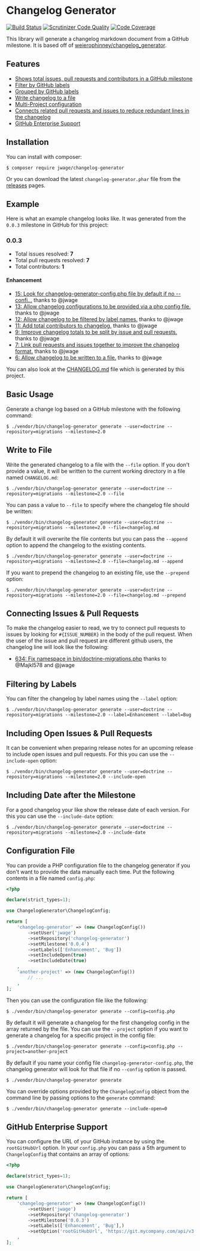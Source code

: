 # Changelog Generator

[![Build Status](https://travis-ci.org/jwage/changelog-generator.svg)](https://travis-ci.org/jwage/changelog-generator)
[![Scrutinizer Code Quality](https://scrutinizer-ci.com/g/jwage/changelog-generator/badges/quality-score.png?b=master)](https://scrutinizer-ci.com/g/jwage/changelog-generator/?branch=master)
[![Code Coverage](https://scrutinizer-ci.com/g/jwage/changelog-generator/badges/coverage.png?b=master)](https://scrutinizer-ci.com/g/jwage/changelog-generator/?branch=master)

This library will generate a changelog markdown document from a GitHub milestone. It is based off of
[weierophinney/changelog_generator](https://github.com/weierophinney/changelog_generator).

## Features

- [Shows total issues, pull requests and contributors in a GitHub milestone](https://github.com/jwage/changelog-generator#003)
- [Filter by GitHub labels](https://github.com/jwage/changelog-generator#filtering-by-labels)
- [Grouped by GitHub labels](https://github.com/jwage/changelog-generator#003)
- [Write changelog to a file](https://github.com/jwage/changelog-generator#write-to-file)
- [Multi-Project configuration](https://github.com/jwage/changelog-generator#configuration-file)
- [Connects related pull requests and issues to reduce redundant lines in the changelog](https://github.com/jwage/changelog-generator#connecting-issues--pull-requests)
- [GitHub Enterprise Support](https://github.com/jwage/changelog-generator#github-enterprise-support)

## Installation

You can install with composer:

    $ composer require jwage/changelog-generator

Or you can download the latest `changelog-generator.phar` file from the [releases](https://github.com/jwage/changelog-generator/releases) pages.

## Example

Here is what an example changelog looks like. It was generated from the `0.0.3` milestone in GitHub for this project:

### 0.0.3

- Total issues resolved: **7**
- Total pull requests resolved: **7**
- Total contributors: **1**

#### Enhancement

 - [15: Look for changelog-generator-config.php file by default if no --confi&hellip;](https://github.com/jwage/changelog-generator/pull/15) thanks to @jwage
 - [13: Allow changelog configurations to be provided via a php config file.](https://github.com/jwage/changelog-generator/pull/13) thanks to @jwage
 - [12: Allow changelog to be filtered by label names.](https://github.com/jwage/changelog-generator/pull/12) thanks to @jwage
 - [11: Add total contributors to changelog.](https://github.com/jwage/changelog-generator/pull/11) thanks to @jwage
 - [9: Improve changelog totals to be split by issue and pull requests.](https://github.com/jwage/changelog-generator/pull/9) thanks to @jwage
 - [7: Link pull requests and issues together to improve the changelog format.](https://github.com/jwage/changelog-generator/pull/7) thanks to @jwage
 - [6: Allow changelog to be written to a file.](https://github.com/jwage/changelog-generator/pull/6) thanks to @jwage

You can also look at the [CHANGELOG.md](https://github.com/jwage/changelog-generator/blob/master/CHANGELOG.md) file which
is generated by this project.

## Basic Usage

Generate a change log based on a GitHub milestone with the following command:

    $ ./vendor/bin/changelog-generator generate --user=doctrine --repository=migrations --milestone=2.0

## Write to File

Write the generated changelog to a file with the `--file` option. If you don't provide a value, it will be written
to the current working directory in a file named `CHANGELOG.md`:

    $ ./vendor/bin/changelog-generator generate --user=doctrine --repository=migrations --milestone=2.0 --file

You can pass a value to `--file` to specify where the changelog file should be written:

    $ ./vendor/bin/changelog-generator generate --user=doctrine --repository=migrations --milestone=2.0 --file=changelog.md

By default it will overwrite the file contents but you can pass the `--append` option to append the changelog to
the existing contents.

    $ ./vendor/bin/changelog-generator generate --user=doctrine --repository=migrations --milestone=2.0 --file=changelog.md --append

If you want to prepend the changelog to an existing file, use the `--prepend` option:

    $ ./vendor/bin/changelog-generator generate --user=doctrine --repository=migrations --milestone=2.0 --file=changelog.md --prepend

## Connecting Issues & Pull Requests

To make the changelog easier to read, we try to connect pull requests to issues by looking for `#{ISSUE_NUMBER}` in the body
of the pull request. When the user of the issue and pull request are different github users, the changelog line will look like the following:

- [634: Fix namespace in bin/doctrine-migrations.php](https://github.com/doctrine/migrations/pull/634) thanks to @Majkl578 and @jwage

## Filtering by Labels

You can filter the changelog by label names using the `--label` option:

    $ ./vendor/bin/changelog-generator generate --user=doctrine --repository=migrations --milestone=2.0 --label=Enhancement --label=Bug

## Including Open Issues & Pull Requests

It can be convenient when preparing release notes for an upcoming release to include open issues and pull requests. For
this you can use the `--include-open` option:

    $ ./vendor/bin/changelog-generator generate --user=doctrine --repository=migrations --milestone=2.0 --include-open

## Including Date after the Milestone

For a good changelog your like show the release date of each version. For this you can use the `--include-date` option:

    $ ./vendor/bin/changelog-generator generate --user=doctrine --repository=migrations --milestone=2.0 --include-date

## Configuration File

You can provide a PHP configuration file to the changelog generator if you don't want to provide the data manually each time.
Put the following contents in a file named `config.php`:

```php
<?php

declare(strict_types=1);

use ChangelogGenerator\ChangelogConfig;

return [
    'changelog-generator' => (new ChangelogConfig())
        ->setUser('jwage')
        ->setRepository('changelog-generator')
        ->setMilestone('0.0.4')
        ->setLabels(['Enhancement', 'Bug'])
        ->setIncludeOpen(true)
        ->setIncludeDate(true)
    ,
    'another-project' => (new ChangelogConfig())
        // ...
    ,
];
```

Then you can use the configuration file like the following:

    $ ./vendor/bin/changelog-generator generate --config=config.php

By default it will generate a changelog for the first changelog config in the array returned by the file. You can use the
`--project` option if you want to generate a changelog for a specific project in the config file:

    $ ./vendor/bin/changelog-generator generate --config=config.php --project=another-project

By default if you name your config file `changelog-generator-config.php`, the changelog generator will look for that file
if no `--config` option is passed.

    $ ./vendor/bin/changelog-generator generate

You can override options provided by the `ChangelogConfig` object from the command line by passing options to the
`generate` command:

    $ ./vendor/bin/changelog-generator generate --include-open=0

## GitHub Enterprise Support

You can configure the URL of your GitHub instance by using the `rootGitHubUrl` option. In your `config.php` you can
pass a 5th argument to `ChangelogConfig` that contains an array of options:

```php
<?php

declare(strict_types=1);

use ChangelogGenerator\ChangelogConfig;

return [
    'changelog-generator' => (new ChangelogConfig())
        ->setUser('jwage')
        ->setRepository('changelog-generator')
        ->setMilestone('0.0.3')
        ->setLabels(['Enhancement', 'Bug'],)
        ->setOption('rootGitHubUrl', 'https://git.mycompany.com/api/v3')
    ,
];
```
